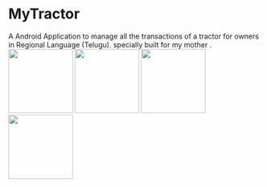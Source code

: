 # MyTractor
A Android Application to manage all the transactions of a tractor for owners in Regional Language (Telugu).
specially built for my mother
.<image src="https://github.com/JUPUDI-VAMSI-KALYAN/MyTractor/blob/master/app/src/main/res/drawable-v24/splashscreen.jpg" width="128"/> 
<image src="https://github.com/JUPUDI-VAMSI-KALYAN/MyTractor/blob/master/app/src/main/res/drawable-v24/home.jpg" width="128"/>
<image src="https://github.com/JUPUDI-VAMSI-KALYAN/MyTractor/blob/master/app/src/main/res/drawable-v24/add.jpg" width="128"/>
<image src="https://github.com/JUPUDI-VAMSI-KALYAN/MyTractor/blob/master/app/src/main/res/drawable-v24/pending.jpg" width="128"/>
